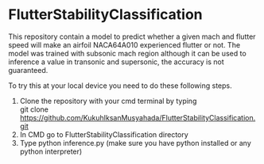 # FlutterStabilityClassification
This repository contain a model to predict whether a given mach and flutter speed will make an airfoil NACA64A010 experienced flutter or not. The model was trained with subsonic mach region although it can be used to inference a value in transonic and supersonic, the accuracy is not guaranteed.

To try this at your local device you need to do these following steps.  
1. Clone the repository with your cmd terminal by typing  
 git clone https://github.com/KukuhIksanMusyahada/FlutterStabilityClassification.git
2. In CMD go to FlutterStabilityClassification directory 
3. Type python inference.py (make sure you have python installed or any python interpreter)

